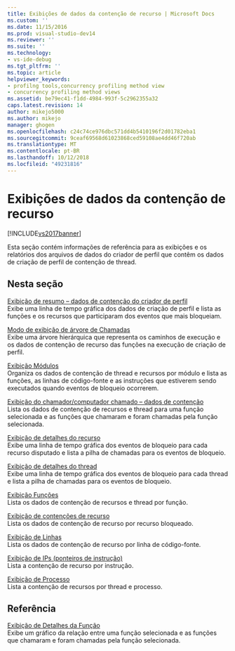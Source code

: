```yaml
---
title: Exibições de dados da contenção de recurso | Microsoft Docs
ms.custom: ''
ms.date: 11/15/2016
ms.prod: visual-studio-dev14
ms.reviewer: ''
ms.suite: ''
ms.technology:
- vs-ide-debug
ms.tgt_pltfrm: ''
ms.topic: article
helpviewer_keywords:
- profilng tools,concurrency profiling method view
- concurrency profiling method views
ms.assetid: be79ec41-f1dd-4984-993f-5c2962355a32
caps.latest.revision: 14
author: mikejo5000
ms.author: mikejo
manager: ghogen
ms.openlocfilehash: c24c74ce976dbc571dd4b5410196f2d01782eba1
ms.sourcegitcommit: 9ceaf69568d61023868ced59108ae4dd46f720ab
ms.translationtype: MT
ms.contentlocale: pt-BR
ms.lasthandoff: 10/12/2018
ms.locfileid: "49231816"
---
```

# <a name="resource-contention-data-views"></a>Exibições de dados da contenção de recurso
[!INCLUDE[vs2017banner](../includes/vs2017banner.md)]

Esta seção contém informações de referência para as exibições e os relatórios dos arquivos de dados do criador de perfil que contêm os dados de criação de perfil de contenção de thread.  
  
## <a name="in-this-section"></a>Nesta seção  
 [Exibição de resumo – dados de contenção do criador de perfil](../profiling/resource-contention-data-views.md)  
 Exibe uma linha de tempo gráfica dos dados de criação de perfil e lista as funções e os recursos que participaram dos eventos que mais bloqueiam.  
  
 [Modo de exibição de árvore de Chamadas](../profiling/call-tree-view-contention-data.md)  
 Exibe uma árvore hierárquica que representa os caminhos de execução e os dados de contenção de recurso das funções na execução de criação de perfil.  
  
 [Exibição Módulos](../profiling/modules-view-contention-data.md)  
 Organiza os dados de contenção de thread e recursos por módulo e lista as funções, as linhas de código-fonte e as instruções que estiverem sendo executados quando eventos de bloqueio ocorrerem.  
  
 [Exibição do chamador/computador chamado – dados de contenção](../profiling/caller-callee-view-contention-data.md)  
 Lista os dados de contenção de recursos e thread para uma função selecionada e as funções que chamaram e foram chamadas pela função selecionada.  
  
 [Exibição de detalhes do recurso](../profiling/resource-details-view-contention-data.md)  
 Exibe uma linha de tempo gráfica dos eventos de bloqueio para cada recurso disputado e lista a pilha de chamadas para os eventos de bloqueio.  
  
 [Exibição de detalhes do thread](../profiling/thread-details-view-contention-data.md)  
 Exibe uma linha de tempo gráfica dos eventos de bloqueio para cada thread e lista a pilha de chamadas para os eventos de bloqueio.  
  
 [Exibição Funções](../profiling/functions-view-contention-data.md)  
 Lista os dados de contenção de recursos e thread por função.  
  
 [Exibição de contenções de recurso](../profiling/resource-contentions-view-contention-data.md)  
 Lista os dados de contenção de recurso por recurso bloqueado.  
  
 [Exibição de Linhas](../profiling/lines-view-contention-data.md)  
 Lista os dados de contenção de recurso por linha de código-fonte.  
  
 [Exibição de IPs (ponteiros de instrução)](../profiling/instruction-pointers-ips-view-contention-data.md)  
 Lista a contenção de recurso por instrução.  
  
 [Exibição de Processo](../profiling/process-view-contention-data.md)  
 Lista a contenção de recursos por thread e processo.  
  
## <a name="reference"></a>Referência  
 [Exibição de Detalhes da Função](../profiling/function-details-view.md)  
 Exibe um gráfico da relação entre uma função selecionada e as funções que chamaram e foram chamadas pela função selecionada.



